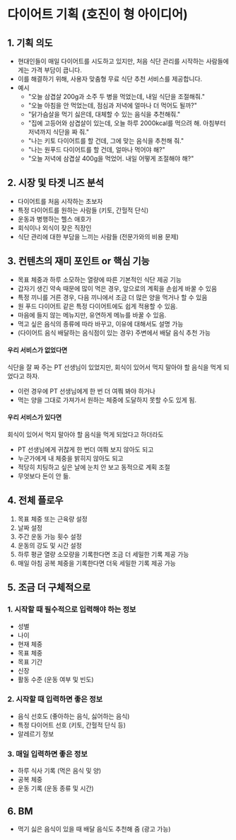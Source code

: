 # 다이어트 기획 (호진이 형 아이디어)

## 1. 기획 의도
- 현대인들이 매일 다이어트를 시도하고 있지만, 처음 식단 관리를 시작하는 사람들에게는 가격 부담이 큽니다.
- 이를 해결하기 위해, 사용자 맞춤형 무료 식단 추천 서비스를 제공합니다.
- 예시
    - "오늘 삼겹살 200g과 소주 두 병을 먹었는데, 내일 식단을 조절해줘."
    - "오늘 아침을 안 먹었는데, 점심과 저녁에 얼마나 더 먹어도 될까?"
    - "닭가슴살을 먹기 싫은데, 대체할 수 있는 음식을 추천해줘."
    - "집에 고등어와 삼겹살이 있는데, 오늘 하루 2000kcal를 먹으려 해. 아침부터 저녁까지 식단을 짜 줘."
    - "나는 키토 다이어트를 할 건데, 그에 맞는 음식을 추천해 줘."
    - "나는 원푸드 다이어트를 할 건데, 얼마나 먹어야 해?"
    - "오늘 저녁에 삼겹살 400g을 먹었어. 내일 어떻게 조절해야 해?"

## 2. 시장 및 타겟 니즈 분석
- 다이어트를 처음 시작하는 초보자
- 특정 다이어트를 원하는 사람들 (키토, 간헐적 단식)
- 운동과 병행하는 헬스 애호가
- 회식이나 외식이 잦은 직장인
- 식단 관리에 대한 부담을 느끼는 사람들 (전문가와의 비용 문제)

## 3. 컨텐츠의 재미 포인트 or 핵심 기능
- 목표 체중과 하루 소모하는 열량에 따른 기본적인 식단 제공 기능
- 갑자기 생긴 약속 때문에 많이 먹은 경우, 앞으로의 계획을 손쉽게 바꿀 수 있음
- 특정 끼니를 거른 경우, 다음 끼니에서 조금 더 많은 양을 먹거나 할 수 있음
- 원 푸드 다이어트 같은 특정 다이어트에도 쉽게 적용할 수 있음.
- 마음에 들지 않는 메뉴지만, 유연하게 메뉴를 바꿀 수 있음.
- 먹고 싶은 음식의 종류에 따라 바꾸고, 이유에 대해서도 설명 가능
- (다이어트 음식 배달하는 음식점이 있는 경우) 주변에서 배달 음식 추천 가능

#### 우리 서비스가 없었다면
식단을 잘 짜 주는 PT 선생님이 있었지만, 회식이 있어서 먹지 말아야 할 음식을 먹게 되었다고 하자.
- 이런 경우에 PT 선생님에게 한 번 더 여쭤 봐야 하거나
- 먹는 양을 그대로 가져가서 원하는 체중에 도달하지 못할 수도 있게 됨.

#### 우리 서비스가 있다면
회식이 있어서 먹지 말아야 할 음식을 먹게 되었다고 하더라도
- PT 선생님에게 귀찮게 한 번더 여쭤 보지 않아도 되고
- 누군가에게 내 체중을 밝히지 않아도 되고
- 적당히 치팅하고 싶은 날에 눈치 안 보고 동적으로 계획 조절
- 무엇보다 돈이 안 듦.

## 4. 전체 플로우
1. 목표 체중 또는 근육량 설정
2. 날짜 설정
3. 주간 운동 가능 횟수 설정
4. 운동의 강도 및 시간 설정
5. <Optional> 하루 평균 열량 소모량을 기록한다면 조금 더 세밀한 기록 제공 가능
6. <Optional>매일 아침 공복 체중을 기록한다면 더욱 세밀한 기록 제공 가능

## 5. 조금 더 구체적으로

### 1. 시작할 때 필수적으로 입력해야 하는 정보
- 성별
- 나이
- 현재 체중
- 목표 체중
- 목표 기간
- 신장
- 활동 수준 (운동 여부 및 빈도)

### 2. 시작할 때 입력하면 좋은 정보
- 음식 선호도 (좋아하는 음식, 싫어하는 음식)
- 특정 다이어트 선호 (키토, 간헐적 단식 등)
- 알레르기 정보

### 3. 매일 입력하면 좋은 정보
- 하루 식사 기록 (먹은 음식 및 양)
- 공복 체중
- 운동 기록 (운동 종류 및 시간)

## 6. BM
- 먹기 싫은 음식이 있을 때 배달 음식도 추천해 줌 (광고 가능)